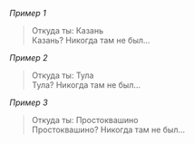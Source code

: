 _Пример 1_  
> Откуда ты: Казань  
> Казань? Никогда там не был...

_Пример 2_  
> Откуда ты: Тула  
> Тула? Никогда там не был...

_Пример 3_  
> Откуда ты: Простоквашино  
> Простоквашино? Никогда там не был...
